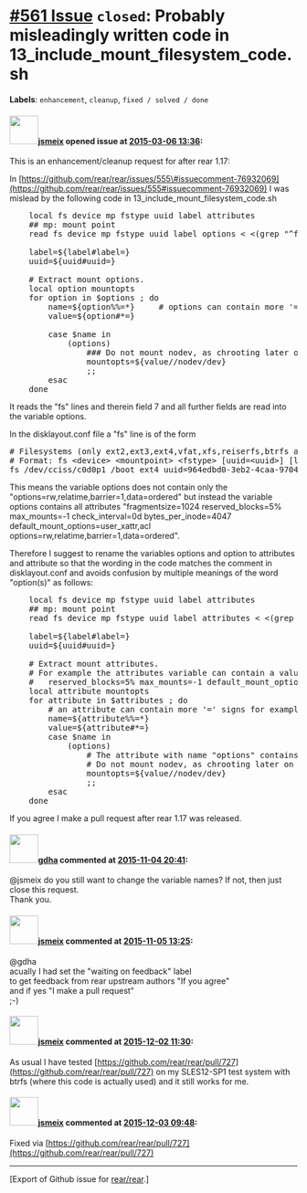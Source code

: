 [\#561 Issue](https://github.com/rear/rear/issues/561) `closed`: Probably misleadingly written code in 13\_include\_mount\_filesystem\_code.sh
==============================================================================================================================================

**Labels**: `enhancement`, `cleanup`, `fixed / solved / done`

#### <img src="https://avatars.githubusercontent.com/u/1788608?u=925fc54e2ce01551392622446ece427f51e2f0ce&v=4" width="50">[jsmeix](https://github.com/jsmeix) opened issue at [2015-03-06 13:36](https://github.com/rear/rear/issues/561):

This is an enhancement/cleanup request for after rear 1.17:

In
[https://github.com/rear/rear/issues/555\#issuecomment-76932069](https://github.com/rear/rear/issues/555#issuecomment-76932069)
I was mislead by the following code in
13\_include\_mount\_filesystem\_code.sh

<pre>
    local fs device mp fstype uuid label attributes
    ## mp: mount point
    read fs device mp fstype uuid label options &lt; &lt;(grep "^fs.* ${1#fs:} " "$LAYOUT_FILE")

    label=${label#label=}
    uuid=${uuid#uuid=}

    # Extract mount options.
    local option mountopts
    for option in $options ; do
        name=${option%%=*}     # options can contain more '=' signs
        value=${option#*=}

        case $name in
            (options)
                ### Do not mount nodev, as chrooting later on would fail.
                mountopts=${value//nodev/dev}
                ;;
        esac
    done
</pre>

It reads the "fs" lines and therein field 7 and all further fields are
read into the variable options.

In the disklayout.conf file a "fs" line is of the form

<pre>
# Filesystems (only ext2,ext3,ext4,vfat,xfs,reiserfs,btrfs are supported).
# Format: fs &lt;device&gt; &lt;mountpoint&gt; &lt;fstype&gt; [uuid=&lt;uuid&gt;] [label=&lt;label&gt;] [&lt;attributes&gt;]
fs /dev/cciss/c0d0p1 /boot ext4 uuid=964edbd0-3eb2-4caa-9704-3fca7540ba71 label= blocksize=1024 fragmentsize=1024 reserved_blocks=5% max_mounts=-1 check_interval=0d bytes_per_inode=4047 default_mount_options=user_xattr,acl options=rw,relatime,barrier=1,data=ordered
</pre>

This means the variable options does not contain only the
"options=rw,relatime,barrier=1,data=ordered" but instead the variable
options contains all attributes "fragmentsize=1024 reserved\_blocks=5%
max\_mounts=-1 check\_interval=0d bytes\_per\_inode=4047
default\_mount\_options=user\_xattr,acl
options=rw,relatime,barrier=1,data=ordered".

Therefore I suggest to rename the variables options and option to
attributes and attribute so that the wording in the code matches the
comment in disklayout.conf and avoids confusion by multiple meanings of
the word "option(s)" as follows:

<pre>
    local fs device mp fstype uuid label attributes
    ## mp: mount point
    read fs device mp fstype uuid label attributes &lt; &lt;(grep "^fs.* ${1#fs:} " "$LAYOUT_FILE")

    label=${label#label=}
    uuid=${uuid#uuid=}

    # Extract mount attributes.
    # For example the attributes variable can contain a value like:
    #   reserved_blocks=5% max_mounts=-1 default_mount_options=user_xattr,acl options=rw,relatime,barrier=1,data=ordered
    local attribute mountopts
    for attribute in $attributes ; do
        # an attribute can contain more '=' signs for example "options=rw,relatime,barrier=1,data=ordered"
        name=${attribute%%=*}
        value=${attribute#*=}
        case $name in
            (options)
                # The attribute with name "options" contains the mount options.
                # Do not mount nodev, as chrooting later on would fail.
                mountopts=${value//nodev/dev}
                ;;
        esac
    done
</pre>

If you agree I make a pull request after rear 1.17 was released.

#### <img src="https://avatars.githubusercontent.com/u/888633?u=cdaeb31efcc0048d3619651aa18dd4b76e636b21&v=4" width="50">[gdha](https://github.com/gdha) commented at [2015-11-04 20:41](https://github.com/rear/rear/issues/561#issuecomment-153856558):

@jsmeix do you still want to change the variable names? If not, then
just close this request.  
Thank you.

#### <img src="https://avatars.githubusercontent.com/u/1788608?u=925fc54e2ce01551392622446ece427f51e2f0ce&v=4" width="50">[jsmeix](https://github.com/jsmeix) commented at [2015-11-05 13:25](https://github.com/rear/rear/issues/561#issuecomment-154058495):

@gdha  
acually I had set the "waiting on feedback" label  
to get feedback from rear upstream authors "If you agree"  
and if yes "I make a pull request"  
;-)

#### <img src="https://avatars.githubusercontent.com/u/1788608?u=925fc54e2ce01551392622446ece427f51e2f0ce&v=4" width="50">[jsmeix](https://github.com/jsmeix) commented at [2015-12-02 11:30](https://github.com/rear/rear/issues/561#issuecomment-161266851):

As usual I have tested
[https://github.com/rear/rear/pull/727](https://github.com/rear/rear/pull/727)
on my SLES12-SP1 test system with btrfs (where this code is actually
used) and it still works for me.

#### <img src="https://avatars.githubusercontent.com/u/1788608?u=925fc54e2ce01551392622446ece427f51e2f0ce&v=4" width="50">[jsmeix](https://github.com/jsmeix) commented at [2015-12-03 09:48](https://github.com/rear/rear/issues/561#issuecomment-161570536):

Fixed via
[https://github.com/rear/rear/pull/727](https://github.com/rear/rear/pull/727)

------------------------------------------------------------------------

\[Export of Github issue for
[rear/rear](https://github.com/rear/rear).\]
